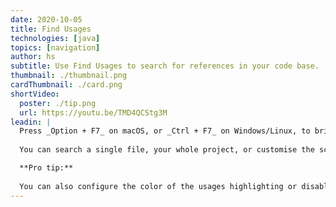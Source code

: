 ```yaml
---
date: 2020-10-05
title: Find Usages
technologies: [java]
topics: [navigation]
author: hs
subtitle: Use Find Usages to search for references in your code base.
thumbnail: ./thumbnail.png
cardThumbnail: ./card.png
shortVideo:
  poster: ./tip.png
  url: https://youtu.be/TMD4QCStg3M
leadin: |
  Press _Option + F7_ on macOS, or _Ctrl + F7_ on Windows/Linux, to bring up the **Find Usages** tool window.
  
  You can search a single file, your whole project, or customise the scope. 

  **Pro tip:**
  
  You can also configure the color of the usages highlighting or disable the automatic highlighting of usages.
---
```

